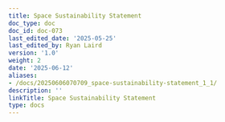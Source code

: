 ```yaml
---
title: Space Sustainability Statement
doc_type: doc
doc_id: doc-073
last_edited_date: '2025-05-25'
last_edited_by: Ryan Laird
version: '1.0'
weight: 2
date: '2025-06-12'
aliases:
- /docs/20250606070709_space-sustainability-statement_1_1/
description: ''
linkTitle: Space Sustainability Statement
type: docs
---
```


